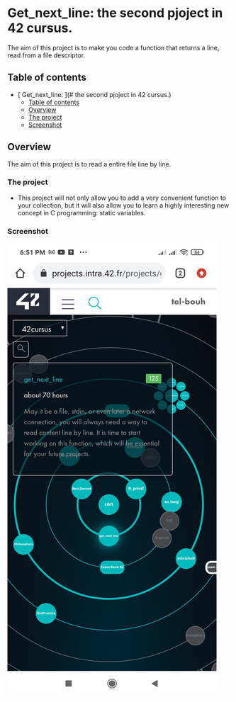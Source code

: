 # Get_next_line: the second pjoject in 42 cursus.

The aim of this project is to make you code a function that returns a line, read from a file descriptor.

## Table of contents

- [ Get_next_line: ](# the second pjoject in 42 cursus.)
  - [Table of contents](#table-of-contents)
  - [Overview](#overview)
  - [The project](#the-project)
  - [Screenshot](#screenshot)



## Overview

The aim of this project is to read a entire file line by line.

### The project

- This project will not only allow you to add a very convenient function to your collection,
  but it will also allow you to learn a highly interesting new concept in C programming:
  static variables.



### Screenshot

![Result](./screenshot/Get_next_line.jpg)
